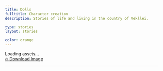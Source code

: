 ```yaml
---
title: Dolls
fulltitle: Character creation
description: Stories of life and living in the country of Vekllei.

type: stories
layout: stories

color: orange
---
```


<div class="dolls">
	<div class="dolls-loading">
		Loading assets...
	</div>
	<div class="canvas-wrapper">
		<canvas class="dolls-canvas"></canvas>
		<a class="article-button download-link" href="" download="Vekllei character.png"><span class="smallicon" style="font-size: 14px;">🔥</span> Download Image</a>
	</div>
	<div class="dolls-editor">
		<nav class="dolls-nav"></nav>
		<hr />
		<div class="doll-options"></div>
	</div>
</div>

<div class="dolls-templates">
	<template class="dolls-nav-item-template">
		<button class="dolls-nav-item">
			<span class="emoji">←</span>
			<span class="text">My nav</span>
		</button>
	</template>
</div>

<script src="/js/dolls.js"></script>